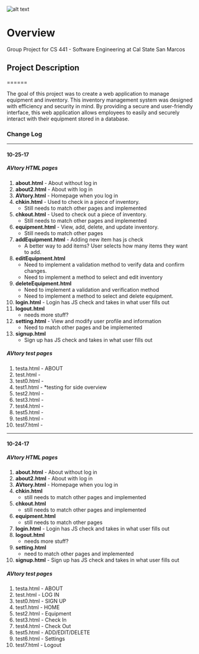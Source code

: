 ![alt text][logo]

[logo]: https://s3-us-west-2.amazonaws.com/cs-441-avtory/images/AVtory_logo_Cropped.png "AVtory Logo"

# Overview
Group Project for CS 441 - Software Engineering at Cal State San Marcos


## Project Description
======

The goal of this project was to create a web application to manage equipment and inventory. This inventory management system was designed with efficiency and security in mind. By providing a secure and user-friendly interface, this web application allows employees to easily and securely interact with their equipment stored in a database.


### Change Log 
---
#### 10-25-17 
##### AVtory HTML pages
1. **about.html** - About without log in 
2. **about2.html** - About with log in 
3. **AVtory.html** - Homepage when you log in 
4. **chkin.html** - Used to check in a piece of inventory.
	* Still needs to match other pages and implemented
5. **chkout.html** - Used to check out a piece of inventory. 
	* Still needs to match other pages and implemented
6. **equipment.html** - View, add, delete, and update inventory. 
	* Still needs to match other pages 
7. **addEquipment.html** - Adding new item has js check
	* A better way to add items? User selects how many items they want to add.    	      
8. **editEquipment.html**
	* Need to implement a validation method to verify data and confirm changes. 
	* Need to implement a method to select and edit inventory
9. **deleteEquipment.html**
	* Need to implement a validation and verification method 
	* Need to implement a method to select and delete equipment. 
10. **login.html** - Login has JS check and takes in what user fills out
11. **logout.html**
	* needs more stuff?
12. **setting.html** - View and modify user profile and information
	* Need to match other pages and be implemented
13. **signup.html** 
	* Sign up has JS check and takes in what user fills out 

##### AVtory test pages
1. testa.html - ABOUT 
2. test.html  - 
3. test0.html - 
4. test1.html - *testing for side overview
5. test2.html - 
6. test3.html - 
7. test4.html - 
8. test5.html - 
9. test6.html - 
10. test7.html - 
---
#### 10-24-17 
##### AVtory HTML pages
1. **about.html** - About without log in 
2. **about2.html** - About with log in 
3. **AVtory.html** - Homepage when you log in 
4. **chkin.html** 
	* still needs to match other pages and implemented
5. **chkout.html**
	* still needs to match other pages and implemented
6. **equipment.html**
	* still needs to match other pages 
7. **login.html** - Login has JS check and takes in what user fills out
8. **logout.html**
	* needs more stuff?
9. **setting.html**
	* need to match other pages and implemented
10. **signup.html** - Sign up has JS check and takes in what user fills out 

##### AVtory test pages
1. testa.html - ABOUT 
2. test.html  - LOG IN
3. test0.html - SIGN UP
4. test1.html - HOME
5. test2.html - Equipment
6. test3.html - Check In
7. test4.html - Check Out 
8. test5.html - ADD/EDIT/DELETE
9. test6.html - Settings
10. test7.html - Logout 
